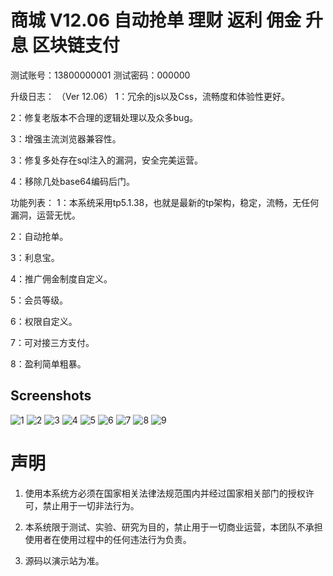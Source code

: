 # 商城 V12.06 自动抢单 理财 返利 佣金 升息 区块链支付

测试账号：13800000001
测试密码：000000

升级日志：
（Ver 12.06）
1：冗余的js以及Css，流畅度和体验性更好。

2：修复老版本不合理的逻辑处理以及众多bug。

3：增强主流浏览器兼容性。

3：修复多处存在sql注入的漏洞，安全完美运营。

4：移除几处base64编码后门。

功能列表：
1：本系统采用tp5.1.38，也就是最新的tp架构，稳定，流畅，无任何漏洞，运营无忧。

2：自动抢单。

3：利息宝。

4：推广佣金制度自定义。

5：会员等级。

6：权限自定义。

7：可对接三方支付。

8：盈利简单粗暴。

## Screenshots
![1](imgs/01.jpg)
![2](imgs/02.jpg)
![3](imgs/03.jpg)
![4](imgs/04.jpg)
![5](imgs/05.jpg)
![6](imgs/06.jpg)
![7](imgs/07.jpg)
![8](imgs/08.jpg)
![9](imgs/09.jpg)





# 声明

1. 使用本系统方必须在国家相关法律法规范围内并经过国家相关部门的授权许可，禁止用于一切非法行为。

2. 本系统限于测试、实验、研究为目的，禁止用于一切商业运营，本团队不承担使用者在使用过程中的任何违法行为负责。

3. 源码以演示站为准。

